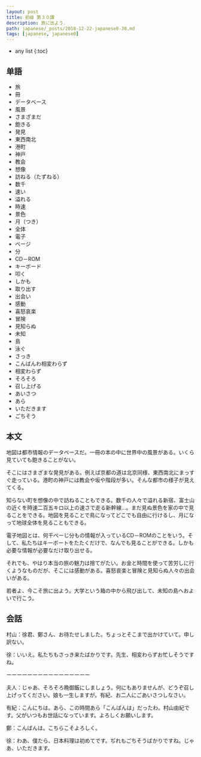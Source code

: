 ```yaml
---
layout: post
title: 初级 第３０課
description: 旅に出よう.
path: japanese/_posts/2018-12-22-japanese0-30.md
tags: [japanese, japanese0]
---
```


* any list
{:toc}

## 单語

* 旅
* 冊
* データベース
* 風景
* さまざまだ
* 飽きる
* 発見
* 東西南北
* 港町
* 神戸
* 教会
* 想像
* 訪ねる（たずねる）
* 数千
* 速い
* 溢れる
* 時速
* 景色
* 月（つき）
* 全体
* 電子
* ページ
* 分
* CD－ROM
* キーボード
* 叩く
* しかも
* 取り出す
* 出会い
* 感動
* 喜怒哀楽
* 冒険
* 見知らぬ
* 未知
* 島
* 泳ぐ
* さっき
* こんばんわ相変わらず
* 相変わらず
* そろそろ
* 召し上げる
* あいさつ
* あら
* いただきます
* ごちそう

## 本文

地図は都市情報のデータベースだ。一冊の本の中に世界中の風景がある。いくら見ていても飽きることがない。

そこにはさまざまな発見がある。例えば京都の道は北京同様、東西南北にまっすぐ走っている。港町の神戸には教会や坂や階段が多い。そんな都市の様子が見えてくる。

知らない町を想像の中で訪ねることもできる。数千の人々で溢れる新宿、富士山の近くを時速二百五キロ以上の速さで走る新幹線...。まだ見ぬ景色を家の中で見ることをできる。地図を見ることで鳥になってどこでも自由に行けるし、月になって地球全体を見ることもできる。

電子地図とは、何千ぺーじ分もの情報が入っているCD－ROMのことをいう。そして、私たちはキーボートをたたくだけで、なんでも見ることができる。しかも必要な情報が必要なだけ取り出せる。

それでも、やはり本当の旅の魅力は捨てがたい。お金と時間を使って苦労しに行くようなものだが、そこには感動がある。喜怒哀楽と冒険と見知らぬ人々の出会いがある。

若者よ、今こそ旅に出よう。大学という箱の中から飛び出して、未知の島へおよいで行こう。

## 会話

村山：徐君、鄭さん、お待たせしました。ちょっとそこまで出かけていて。申し訳ない。

徐：いいえ。私たちもさっき来たばかりです。先生、相変わらずお忙しそうですね。

ーーーーーーーーーーーーーーーー

夫人：じゃあ、そろそろ晩御飯にしましょう。何にもありませんが、どうぞ召し上げってください。娘も一生しますが。有紀、お二人にごあいさつしなさい。

有紀：こんにちは。あら、この時間あら「こんばんは」だったわ。村山由紀です。父がいつもお世話になっています。よろしくお願いします。

鄭：こんばんは。こちらこそよろしく。

徐：わあ、僕たら、日本料理は初めてです。ぢれもごちそうばかりですね。じゃあ、いただきます。

